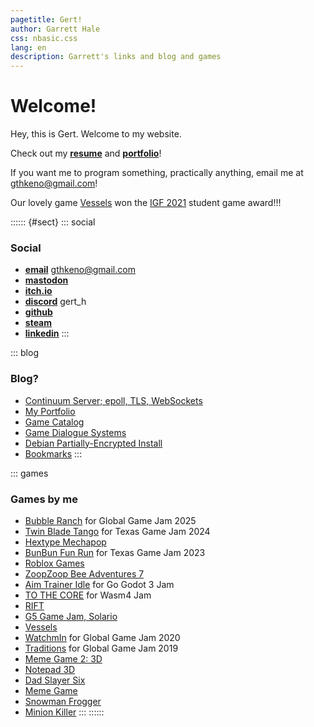 ```yaml
---
pagetitle: Gert!
author: Garrett Hale
css: nbasic.css
lang: en
description: Garrett's links and blog and games
---
```


# Welcome!

Hey, this is Gert. Welcome to my website.

Check out my [**resume**](resume/) and [**portfolio**](portfolio/)!

If you want me to program something, practically anything, email me at <gthkeno@gmail.com>!

Our lovely game [Vessels](https://store.steampowered.com/app/1371330/Vessels/)
won the [IGF 2021](https://igf.com/2021) student game award!!!

:::::: {#sect}
::: social
### Social

- [**email**](mailto:gthkeno@gmail.com) gthkeno@gmail.com
- <a rel="me" href="https://mastodon.gamedev.place/@gertkeno"><b>mastodon</b></a>
- [**itch.io**](https://gertkeno.itch.io/)
- [**discord**](https://discord.com/users/122896652469010434) gert_h
- [**github**](https://github.com/Gertkeno)
- [**steam**](https://steamcommunity.com/id/gertman)
- [**linkedin**](https://www.linkedin.com/in/garrett-hale-43b907b9/)
:::

::: blog
### Blog?

- [Continuum Server; epoll, TLS, WebSockets](epoll-continuum/)
- [My Portfolio](portfolio/)
- [Game Catalog](catalog/)
- [Game Dialogue Systems](dialogue-systems/)
- [Debian Partially-Encrypted Install](half-crypto/)
- [Bookmarks](bookmarks/)
:::

::: games
### Games by me

- [Bubble Ranch](https://generalred.itch.io/bubble-ranch-a-cozy-hunt) for Global
  Game Jam 2025
- [Twin Blade Tango](https://gertkeno.itch.io/twin-blade-tango) for Texas Game
  Jam 2024
- [Hextype Mechapop](https://luckyson.itch.io/hextype-mechapop)
- [BunBun Fun Run](https://gertkeno.itch.io/bun-bun-fun-run) for Texas Game Jam
  2023
- [Roblox Games](https://www.roblox.com/groups/5747787/Sand-Shark-Games)
- [ZoopZoop Bee Adventures 7](https://zoopzoopadventures.com/)
- [Aim Trainer Idle](https://hankik.itch.io/aim-trainer-idle) for Go Godot 3 Jam
- [TO THE CORE](https://gertkeno.itch.io/to-the-core) for Wasm4 Jam
- [RIFT](https://www.trionworlds.com/rift/en/)
- [G5 Game Jam, Solario](https://solariogame.itch.io/solario)
- [Vessels](https://store.steampowered.com/app/1371330/Vessels/)
- [WatchmIn](https://globalgamejam.org/2020/games/global-game-jam-2020-2) for
  Global Game Jam 2020
- [Traditions](https://globalgamejam.org/2019/games/traditions) for Global Game
  Jam 2019
- [Meme Game 2: 3D](https://bitbucket.org/Gertkeno/meme-game-23d/downloads/)
- [Notepad 3D](https://bitbucket.org/Gertkeno/notepad3d/downloads/)
- [Dad Slayer Six](https://gamejolt.com/games/dad-slayer-six/166188)
- [Meme Game](https://gamejolt.com/games/meme-game/163369)
- [Snowman Frogger](https://gamejolt.com/games/snowman-frogger/115638)
- [Minion Killer](https://gamejolt.com/games/minion-killer/79776)
:::
::::::
